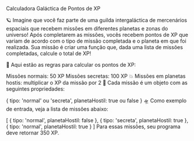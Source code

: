 Calculadora Galáctica de Pontos de XP

🪐 Imagine que você faz parte de uma guilda intergaláctica de mercenários espaciais que recebem missões em diferentes planetas e zonas do universo! 
Após completarem as missões, vocês recebem pontos de XP que variam de acordo com o tipo de missão completada e o planeta em que foi realizada. Sua missão é criar uma função que, dada uma lista de missões completadas, calcule o total de XP!

🌌 Aqui estão as regras para calcular os pontos de XP:

Missões normais: 50 XP
Missões secretas: 100 XP 💥
Missões em planetas hostis: multiplicar o XP da missão por 2 🚀
Cada missão é um objeto com as seguintes propriedades:

{
  tipo: 'normal' ou 'secreta',
  planetaHostil: true ou false
}
🛸 Como exemplo de entrada, veja a lista de missões abaixo:

[
  { tipo: 'normal', planetaHostil: false },
  { tipo: 'secreta', planetaHostil: true },
  { tipo: 'normal', planetaHostil: true }
]
Para essas missões, seu programa deve retornar 350 XP.
